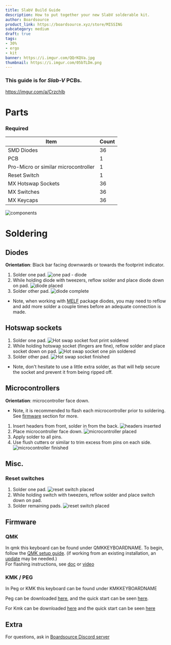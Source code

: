 ```yaml
---
title: SlabV Build Guide
description: How to put together your new SlabV solderable kit.
author: Boardsource
product_link: https://boardsource.xyz/store/MISSING
subcategory: medium
draft: true
tags: 
- 30%
- ergo
- kit
banner: https://i.imgur.com/QQrKQVa.jpg
thumbnail: https://i.imgur.com/05bTLDm.png
---
```


### This guide is for *Slab-V* PCBs.
https://imgur.com/a/Crzchlb
# Parts
### Required 
| Item | Count |
|------|-------|
| SMD Diodes | 36 |
| PCB | 1 |
| Pro-Micro or similar microcontroller | 1 |
| Reset Switch | 1 | 
| MX Hotswap Sockets | 36 | 
| MX Switches | 36 | 
| MX Keycaps | 36 |



![components](https://i.imgur.com/2boPLsP.jpg)

# Soldering
## Diodes
**Orientation**: Black bar facing downwards or towards the footprint indicator.
1. Solder one pad.
![one pad - diode](https://imgur.com/kt91wS4.jpg)
2. While holding diode with tweezers, reflow solder and place diode down on pad.
![diode placed](https://imgur.com/Wzm6lms.jpg)
3. Solder other pad.
![diode complete](https://imgur.com/c2GLXFj.jpg)
- Note, when working with [MELF](https://en.wikipedia.org/wiki/Metal_electrode_leadless_face) package diodes,
you may need to reflow and add more solder a couple times before an adequate connection is made.



## Hotswap sockets
1. Solder one pad.
![Hot swap socket foot print soldered](https://imgur.com/zHeelOP.jpg)
2. While holding hotswap socket (fingers are fine), reflow solder and place socket down on pad.
![Hot swap socket one pin soldered](https://imgur.com/SqLPWRn.jpg)
3. Solder other pad.
![Hot swap socket finished](https://imgur.com/7kLVfDq.jpg)
- Note, don't hesitate to use a little extra solder, as that will help secure the socket and prevent it from being ripped off.

## Microcontrollers
**Orientation**: microcontroller face down.
- Note, it is recommended to flash each microcontroller prior to soldering. See [firmware](#firmware) section for more.
1. Insert headers from front, solder in from the back.
![headers inserted](https://i.imgur.com/WnskwTu.jpg)
2. Place microcontroller face down. 
![microcontroller placed](https://i.imgur.com/XmPy5PG.jpg)
3. Apply solder to all pins.
4. Use flush cutters or similar to trim excess from pins on each side.
![microcontroller finished](https://i.imgur.com/dSudrie.jpg)

## Misc.
### Reset switches
1. Solder one pad.
![reset switch placed](https://i.imgur.com/ASdlNhU.jpg)
2. While holding switch with tweezers, reflow solder and place switch down on pad.
3. Solder remaining pads.
![reset switch placed](https://i.imgur.com/VFgfU0N.jpg)



## Firmware

### QMK
In qmk this keyboard can be found under QMKKEYBOARDNAME.
To begin, follow the [QMK setup guide](https://docs.qmk.fm/#/newbs_getting_started). (if working from an existing installation, an [update](https://docs.qmk.fm/#/newbs_git_using_your_master_branch?id=updating-your-master-branch) may be needed.) \
For flashing instructions, see [doc](https://docs.qmk.fm/#/newbs_flashing) or [video](https://www.youtube.com/watch?v=fuBJbdCFF0Q)

### KMK / PEG
In Peg or KMK this keyboard can be found under KMKKEYBOARDNAME

Peg can be downloaded [here](https://peg.software/), and the quick start can be seen [here](https://peg.software/docs/Peg_Client/#quick-start-and-testing).

For Kmk can be downloaded [here](https://github.com/KMKfw/kmk_firmware) and the quick start can be seen [here](http://kmkfw.io/docs/Getting_Started#tldr-quick-start-guide)



## Extra
For questions, ask in [Boardsource Discord server](https://discord.gg/5qpqbgaTYz)